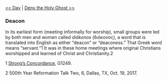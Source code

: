 [<< Day](Day.md)  |  [Deny the Holy Ghost >>](Deny%20the%20Holy%20Ghost.md)

### Deacon
In its earliest form (meeting informally for worship), small groups were led by both men and women called *diákonos* (διάκονος), a word that is translated into English as either “deacon” or “deaconess.” That Greek word means “servant.”1 It was in these home meetings where original Christians worshipped and learned of Christ and Christianity.2



1
[Strong’s Concordance](#), G1249.


2 500th Year Reformation Talk Two, 6, Dallas, TX, Oct. 19, 2017.